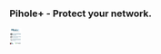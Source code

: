 ### Pihole+ - Protect your network.

<img height="30" src="https://github.com/1ramkrishnan/1Ramkrishnan.github.io/raw/master/images/PiHole%2B.png">


